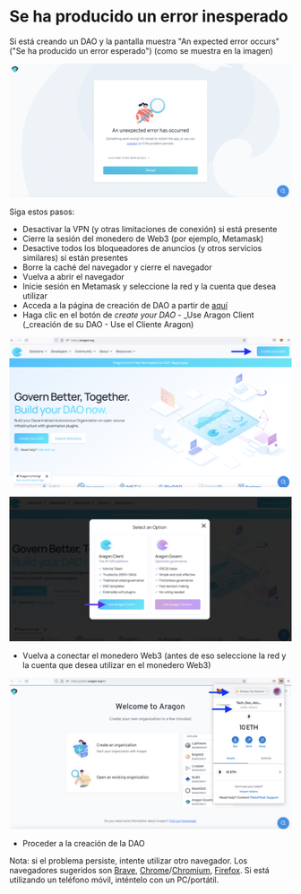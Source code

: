 # Se ha producido un error inesperado

Si está creando un DAO y la pantalla muestra "An expected error occurs" ("Se ha producido un error esperado") (como se muestra en la imagen)

![](<../../../.gitbook/assets/Schermata 2022-02-03 alle 08.48.36 (1).png>)

Siga estos pasos:&#x20;

* Desactivar la VPN (y otras limitaciones de conexión) si está presente&#x20;
* Cierre la sesión del monedero de Web3 (por ejemplo, Metamask)&#x20;
* Desactive todos los bloqueadores de anuncios (y otros servicios similares) si están presentes
* Borre la caché del navegador y cierre el navegador&#x20;
* Vuelva a abrir el navegador&#x20;
* Inicie sesión en Metamask y seleccione la red y la cuenta que desea utilizar&#x20;
* Acceda a la página de creación de DAO a partir de [aquí](https://aragon.org)
* Haga clic en el botón de _create your DAO_ - _Use Aragon Client (_creación de su DAO - Use el Cliente Aragon)

![Haga clic en el botón Crear una DAO](<../../../.gitbook/assets/Schermata 2022-02-03 alle 09.15.03.png>)

![Haga clic en el botón de Aragon Client](<../../../.gitbook/assets/Schermata 2022-02-03 alle 09.08.30 (2).png>)

* Vuelva a conectar el monedero Web3 (antes de eso seleccione la red y la cuenta que desea utilizar en el monedero Web3)

![Selecciona la red y la cuenta de tu monedero web3 (también conocido como metamáscara)](<../../../.gitbook/assets/Schermata 2022-02-03 alle 09.13.16.png>)

* Proceder a la creación de la DAO

Nota: si el problema persiste, intente utilizar otro navegador. Los navegadores sugeridos son [Brave](https://brave.com/es/), [Chrome](https://www.google.com/chrome/)/[Chromium](https://chromium.woolyss.com/download/), [Firefox](https://www.mozilla.org/es-ES/). Si está utilizando un teléfono móvil, inténtelo con un PC/portátil.
